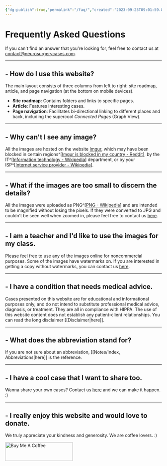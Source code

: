 ```yaml
---
{"dg-publish":true,"permalink":"/faq/","created":"2023-09-25T09:01:59.890-07:00","updated":"2023-10-19T17:52:50.090-07:00"}
---
```



# Frequently Asked Questions

If you can't find an answer that you're looking for, feel free to contact us at [contact@neurosurgerycases.com](mailto:contact@neurosurgerycases.com).

---

## - How do I use this website?

The main layout consists of three columns from left to right: site roadmap, article, and page navigation (at the bottom on mobile devices).

- **Site roadmap**: Contains folders and links to specific pages.
- **Article**: Features interesting cases.
- **Page navigation**: Facilitates bi-directional linking to different places and back, including the supercool *Connected Pages* (Graph View).

---

## - Why can't I see any image?

All the images are hosted on the website [Imgur](https://imgur.com), which may have been blocked in certain regions^[[Imgur is blocked in my country - Reddit](https://www.reddit.com/r/BoostForReddit/comments/cd32h9/imgur_is_blocked_in_my_country/)], by the IT^[[Information technology - Wikipedia](https://en.wikipedia.org/wiki/Information_technology)] department, or by your ISP^[[Internet service provider - Wikipedia](https://en.wikipedia.org/wiki/Internet_service_provider)].

---

## - What if the images are too small to discern the details?

All the images were uploaded as PNG^[[PNG - Wikipedia](https://en.wikipedia.org/wiki/PNG)] and are intended to be magnified without losing the pixels. If they were converted to JPG and couldn't be seen well when zoomed in, please feel free to contact us [here](mailto:contact@neurosurgerycases.com).

---

## - I am a teacher and I'd like to use the images for my class.

Please feel free to use any of the images online for noncommercial purposes. 
Some of the images have watermarks on. If you are interested in getting a copy without watermarks, you can contact us [here](mailto:contact@neurosurgerycases.com).

---

## - I have a condition that needs medical advice.

Cases presented on this website are for educational and informational purposes only, and do not intend to substitute professional medical advice, diagnosis, or treatment. They are all in compliance with HIPPA. The use of this website content does not establish any patient-client relationships. You can read the long disclaimer [[Disclaimer\|here]].

---

## - What does the abbreviation stand for?

If you are not sure about an abbreviation, [[Notes/Index, Abbreviations\|here]] is the reference.

---

## - I have a cool case that I want to share too.

Wanna share your own cases? Contact us [here](mailto:contact@neurosurgerycases.com) and we can make it happen. :)

---

## - I really enjoy this website and would love to donate.

We truly appreciate your kindness and generosity. We are coffee lovers. :)

<a href="https://www.buymeacoffee.com/neurosurgerycases" target="_blank"><img src="https://cdn.buymeacoffee.com/buttons/v2/default-yellow.png" alt="Buy Me A Coffee" style="height: 60px !important;width: 217px !important;" ></a>
